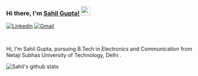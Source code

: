 ### Hi there, I'm [Sahil Gupta!](https://www.linkedin.com/in/sahil-gupta-507677198/) <img src="https://media.giphy.com/media/hvRJCLFzcasrR4ia7z/giphy.gif" width="25px">


[![Linkedin](https://img.shields.io/badge/-LinkedIn-blue?style=flat&logo=Linkedin&logoColor=white)](https://www.linkedin.com/in/sahil-gupta-507677198/)
[![Gmail](https://img.shields.io/badge/-Gmail-red?labelColor=ffffff&style=flat&logo=Gmail&logoColor=red)](mailto:sahil310g@gmail.com)


<br/>


Hi, I'm Sahil Gupta, pursuing B.Tech in Electronics and Communication from Netaji Subhas University of Technology, Delhi .
<br/>

![Sahil's github stats](https://github-readme-stats.vercel.app/api?username=Sahil-Gupta&show_icons=true&title_color=fff&icon_color=7510F7&text_color=daf7dc&bg_color=151515)

